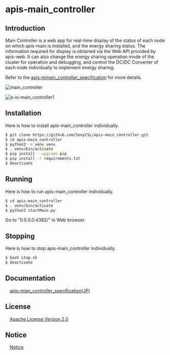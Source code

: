 # apis-main_controller

## Introduction
Main Controller is a web app for real-time display of the status of each node on which apis-main is installed, and the energy sharing status. The information required for display is obtained via the Web API provided by apis-web. It can also change the energy sharing operation mode of the cluster for operation and debugging, and control the DC/DC Converter of each node individually to implement energy sharing. 

Refer to the [apis-mmain_controller_specification](#anchor1) for more details.

![main_controller](https://user-images.githubusercontent.com/71874910/94902724-9b986b00-04d3-11eb-8103-e01691331ec1.PNG)

![a-is-main_controller1](https://user-images.githubusercontent.com/71874910/94903046-25e0cf00-04d4-11eb-83b4-dac12ae0daf9.PNG)

## Installation
Here is how to install apis-main_controller individually.  

```bash
$ git clone https://github.com/SonyCSL/apis-main_controller.git
$ cd apis-main_controller
$ python3 -m venv venv
$ . venv/bin/activate
$ pip install --upgrade pip
$ pip install -r requirements.txt
$ deactivate
```

## Running
Here is how to run apis-main_controller individually.  

```bash
$ cd apis-main_controller
$ . venv/bin/activate
$ python3 startMain.py
```
Go to "0.0.0.0:4382/" in Web browser.

## Stopping
Here is how to stop apis-main_controller individually.  

```bash
$ bash stop.sh
$ deactivate
```
<a id="anchor1"></a>
## Documentation
&emsp;[apis-mian_controller_specification(JP)](https://github.com/SonyCSL/apis-main_controller/blob/master/doc/jp/apis-main-controller_specification.md)



## License
&emsp;[Apache License Version 2.0](https://github.com/oes-github/apis-main-controller/blob/master/LICENSE)


## Notice
&emsp;[Notice](https://github.com/oes-github/apis-main-controller/blob/master/NOTICE.md)
